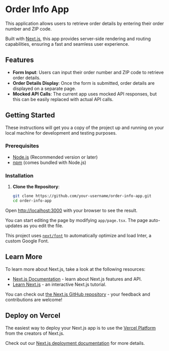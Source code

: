 # Order Info App

This application allows users to retrieve order details by entering their order number and ZIP code.

Built with [Next.js](https://nextjs.org/), this app provides server-side rendering and routing capabilities, ensuring a fast and seamless user experience.

## Features

- **Form Input**: Users can input their order number and ZIP code to retrieve order details.
- **Order Details Display**: Once the form is submitted, order details are displayed on a separate page.
- **Mocked API Calls**: The current app uses mocked API responses, but this can be easily replaced with actual API calls.

## Getting Started

These instructions will get you a copy of the project up and running on your local machine for development and testing purposes.

### Prerequisites

- [Node.js](https://nodejs.org/) (Recommended version or later)
- [npm](https://www.npmjs.com/) (comes bundled with Node.js)

### Installation

1. **Clone the Repository**:

   ```bash
   git clone https://github.com/your-username/order-info-app.git
   cd order-info-app

Open [http://localhost:3000](http://localhost:3000) with your browser to see the result.

You can start editing the page by modifying `app/page.tsx`. The page auto-updates as you edit the file.

This project uses [`next/font`](https://nextjs.org/docs/basic-features/font-optimization) to automatically optimize and load Inter, a custom Google Font.

## Learn More

To learn more about Next.js, take a look at the following resources:

- [Next.js Documentation](https://nextjs.org/docs) - learn about Next.js features and API.
- [Learn Next.js](https://nextjs.org/learn) - an interactive Next.js tutorial.

You can check out [the Next.js GitHub repository](https://github.com/vercel/next.js/) - your feedback and contributions are welcome!

## Deploy on Vercel

The easiest way to deploy your Next.js app is to use the [Vercel Platform](https://vercel.com/new?utm_medium=default-template&filter=next.js&utm_source=create-next-app&utm_campaign=create-next-app-readme) from the creators of Next.js.

Check out our [Next.js deployment documentation](https://nextjs.org/docs/deployment) for more details.
